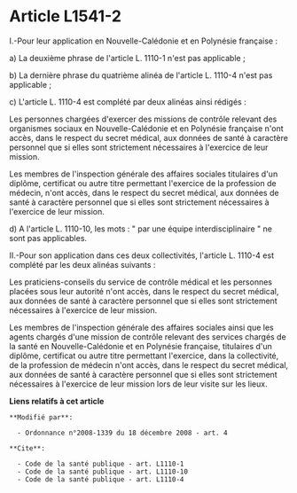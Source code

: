 # Article L1541-2

I.-Pour leur application en Nouvelle-Calédonie et en Polynésie française : 

a) La deuxième phrase de l'article L. 1110-1 n'est pas applicable ; 

b) La dernière phrase du quatrième alinéa de l'article L. 1110-4 n'est pas applicable ; 

c) L'article L. 1110-4 est complété par deux alinéas ainsi rédigés : 

Les personnes chargées d'exercer des missions de contrôle relevant des organismes sociaux en Nouvelle-Calédonie et en
Polynésie française n'ont accès, dans le respect du secret médical, aux données de santé à caractère personnel que si elles
sont strictement nécessaires à l'exercice de leur mission. 

Les membres de l'inspection générale des affaires sociales titulaires d'un diplôme, certificat ou autre titre permettant
l'exercice de la profession de médecin, n'ont accès, dans le respect du secret médical, aux données de santé à caractère
personnel que si elles sont strictement nécessaires à l'exercice de leur mission. 

d) A l'article L. 1110-10, les mots : " par une équipe interdisciplinaire " ne sont pas applicables. 

II.-Pour son application dans ces deux collectivités, l'article L. 1110-4 est complété par les deux alinéas suivants : 

Les praticiens-conseils du service de contrôle médical et les personnes placées sous leur autorité n'ont accès, dans le
respect du secret médical, aux données de santé à caractère personnel que si elles sont strictement nécessaires à l'exercice
de leur mission. 

Les membres de l'inspection générale des affaires sociales ainsi que les agents chargés d'une mission de contrôle relevant
des services chargés de la santé en Nouvelle-Calédonie et en Polynésie française, titulaires d'un diplôme, certificat ou
autre titre permettant l'exercice, dans la collectivité, de la profession de médecin n'ont accès, dans le respect du secret
médical, aux données de santé à caractère personnel que si elles sont strictement nécessaires à l'exercice de leur mission
lors de leur visite sur les lieux.

**Liens relatifs à cet article**

	**Modifié par**:

	  - Ordonnance n°2008-1339 du 18 décembre 2008 - art. 4

	**Cite**:

	  - Code de la santé publique - art. L1110-1
	  - Code de la santé publique - art. L1110-10
	  - Code de la santé publique - art. L1110-4
